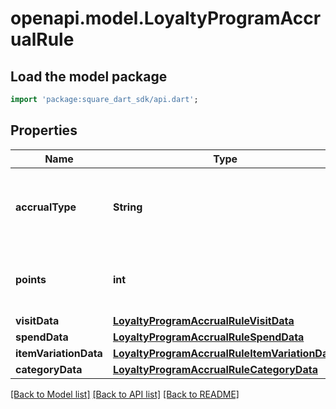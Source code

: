 # openapi.model.LoyaltyProgramAccrualRule

## Load the model package
```dart
import 'package:square_dart_sdk/api.dart';
```

## Properties
Name | Type | Description | Notes
------------ | ------------- | ------------- | -------------
**accrualType** | **String** | The type of the accrual rule that defines how buyers can earn points. | 
**points** | **int** | The number of points that  buyers earn based on the `accrual_type`. | [optional] 
**visitData** | [**LoyaltyProgramAccrualRuleVisitData**](LoyaltyProgramAccrualRuleVisitData.md) |  | [optional] 
**spendData** | [**LoyaltyProgramAccrualRuleSpendData**](LoyaltyProgramAccrualRuleSpendData.md) |  | [optional] 
**itemVariationData** | [**LoyaltyProgramAccrualRuleItemVariationData**](LoyaltyProgramAccrualRuleItemVariationData.md) |  | [optional] 
**categoryData** | [**LoyaltyProgramAccrualRuleCategoryData**](LoyaltyProgramAccrualRuleCategoryData.md) |  | [optional] 

[[Back to Model list]](../README.md#documentation-for-models) [[Back to API list]](../README.md#documentation-for-api-endpoints) [[Back to README]](../README.md)



